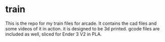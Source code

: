 # train

This is the repo for my train files for arcade.
It contains the cad files and some videos of it in action. it is designed to be 3d printed. gcode files are included as well, sliced for Ender 3 V2 in PLA.
